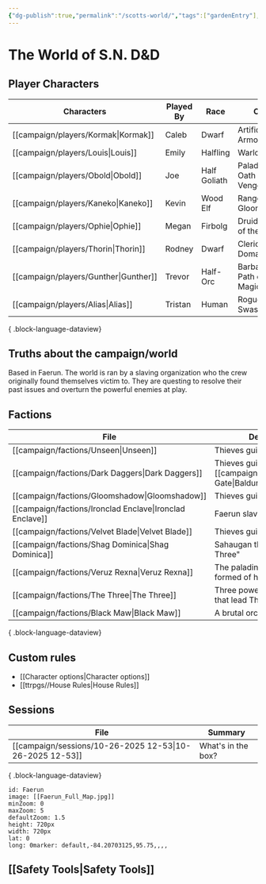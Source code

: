 ```yaml
---
{"dg-publish":true,"permalink":"/scotts-world/","tags":["gardenEntry"],"noteIcon":"","created":"2025-10-26T08:08:34.355-07:00","updated":"2025-10-27T13:18:42.606-07:00"}
---
```



# The World of S.N. D&D

## Player Characters
| Characters                               | Played By | Race         | Class                          | Alignment      |
| ---------------------------------------- | --------- | ------------ | ------------------------------ | -------------- |
| [[campaign/players/Kormak\|Kormak]]   | Caleb     | Dwarf        | Artificer - Armorer            | \-             |
| [[campaign/players/Louis\|Louis]]     | Emily     | Halfling     | Warlock                        | \-             |
| [[campaign/players/Obold\|Obold]]     | Joe       | Half Goliath | Paladin - Oath of Vengeance    | Lawful Neutrel |
| [[campaign/players/Kaneko\|Kaneko]]   | Kevin     | Wood Elf     | Ranger - Gloom Stalker         | \-             |
| [[campaign/players/Ophie\|Ophie]]     | Megan     | Firbolg      | Druid - Circle of the Moon     | \-             |
| [[campaign/players/Thorin\|Thorin]]   | Rodney    | Dwarf        | Cleric - War Domain            | \-             |
| [[campaign/players/Gunther\|Gunther]] | Trevor    | Half-Orc     | Barbarian - Path of Wild Magic | \-             |
| [[campaign/players/Alias\|Alias]]     | Tristan   | Human        | Rogue - Swashbuckler           | \-             |

{ .block-language-dataview}

## Truths about the campaign/world

Based in Faerun. The world is ran by a slaving organization who the crew originally found themselves victim to. They are questing to resolve their past issues and overturn the powerful enemies at play. 

## Factions

| File                                                        | Description                                               |
| ----------------------------------------------------------- | --------------------------------------------------------- |
| [[campaign/factions/Unseen\|Unseen]]                     | Thieves guild of Waterdeep                                |
| [[campaign/factions/Dark Daggers\|Dark Daggers]]         | Thieves guild of [[campaign/locations/Baldur's Gate\|Baldur's Gate]]                        |
| [[campaign/factions/Gloomshadow\|Gloomshadow]]           | Thieves guild in Caer Callidier                           |
| [[campaign/factions/Ironclad Enclave\|Ironclad Enclave]] | Faerun slave masters                                      |
| [[campaign/factions/Velvet Blade\|Velvet Blade]]         | Thieves guild of Llejaigh                                 |
| [[campaign/factions/Shag Dominica\|Shag Dominica]]       | Sahaugan that guard "The Three"                           |
| [[campaign/factions/Veruz Rexna\|Veruz Rexna]]           | The paladins of Iuz, a sect formed of half goliaths.      |
| [[campaign/factions/The Three\|The Three]]               | Three powerful hag sisters that lead The Ironcald Enclave |
| [[campaign/factions/Black Maw\|Black Maw]]               | A brutal orc clan in Valeen                               |

{ .block-language-dataview}

## Custom rules

- [[Character options\|Character options]]
- [[ttrpgs//House Rules\|House Rules]]

## Sessions

| File                                                        | Summary            |
| ----------------------------------------------------------- | ------------------ |
| [[campaign/sessions/10-26-2025 12-53\|10-26-2025 12-53]] | What's in the box? |

{ .block-language-dataview}

```leaflet
id: Faerun
image: [[Faerun_Full_Map.jpg]]
minZoom: 0
maxZoom: 5
defaultZoom: 1.5
height: 720px
width: 720px
lat: 0
long: 0marker: default,-84.20703125,95.75,,,,

```

## [[Safety Tools\|Safety Tools]]